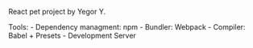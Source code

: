 React pet project by Yegor Y.

Tools:
     - Dependency managment:   npm
     - Bundler:                Webpack
     - Compiler:               Babel + Presets
     - Development Server     